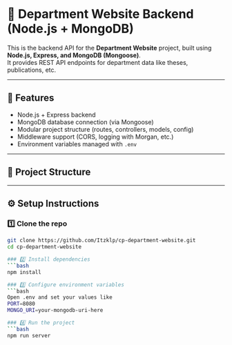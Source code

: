 # 📌 Department Website Backend (Node.js + MongoDB)

This is the backend API for the **Department Website** project, built using **Node.js, Express, and MongoDB (Mongoose)**.  
It provides REST API endpoints for department data like theses, publications, etc.

---

## 🚀 Features
- Node.js + Express backend  
- MongoDB database connection (via Mongoose)  
- Modular project structure (routes, controllers, models, config)  
- Middleware support (CORS, logging with Morgan, etc.)  
- Environment variables managed with `.env`  

---

## 📂 Project Structure

---

## ⚙️ Setup Instructions

### 1️⃣ Clone the repo
```bash
git clone https://github.com/Itzklp/cp-department-website.git
cd cp-department-website

### 2️⃣ Install dependencies
```bash
npm install

### 3️⃣ Configure environment variables
```bash
Open .env and set your values like 
PORT=8080
MONGO_URI=your-mongodb-uri-here

### 4️⃣ Run the project
```bash
npm run server
